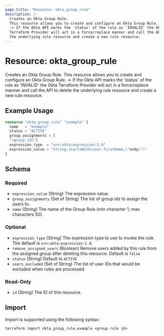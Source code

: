 ```yaml
---
page_title: "Resource: okta_group_rule"
description: |-
  Creates an Okta Group Rule.
  This resource allows you to create and configure an Okta Group Rule.
  -> If the Okta API marks the 'status' of the rule as 'INVALID' the Okta
  Terraform Provider will act in a force/replace manner and call the API to delete
  the underlying rule resource and create a new rule resource.
---
```


# Resource: okta_group_rule

Creates an Okta Group Rule.
This resource allows you to create and configure an Okta Group Rule.
-> If the Okta API marks the 'status' of the rule as 'INVALID' the Okta
Terraform Provider will act in a force/replace manner and call the API to delete
the underlying rule resource and create a new rule resource.

## Example Usage

```terraform
resource "okta_group_rule" "example" {
  name   = "example"
  status = "ACTIVE"
  group_assignments = [
  "<group id>"]
  expression_type  = "urn:okta:expression:1.0"
  expression_value = "String.startsWith(user.firstName,\"andy\")"
}
```

<!-- schema generated by tfplugindocs -->
## Schema

### Required

- `expression_value` (String) The expression value.
- `group_assignments` (Set of String) The list of group ids to assign the users to.
- `name` (String) The name of the Group Rule (min character 1; max characters 50).

### Optional

- `expression_type` (String) The expression type to use to invoke the rule. The default is `urn:okta:expression:1.0`.
- `remove_assigned_users` (Boolean) Remove users added by this rule from the assigned group after deleting this resource. Default is `false`
- `status` (String) Default to `ACTIVE`
- `users_excluded` (Set of String) The list of user IDs that would be excluded when rules are processed

### Read-Only

- `id` (String) The ID of this resource.

## Import

Import is supported using the following syntax:

```shell
terraform import okta_group_rule.example <group rule id>
```
